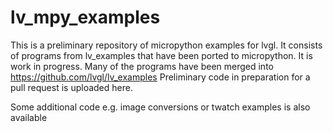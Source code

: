 # lv_mpy_examples
This is a preliminary repository of micropython examples for lvgl. It consists of programs from lv_examples that have been ported to micropython.
It is work in progress. Many of the programs have been merged into https://github.com/lvgl/lv_examples
Preliminary code in preparation for a pull request is uploaded here.

Some additional code e.g. image conversions or twatch examples is also available
